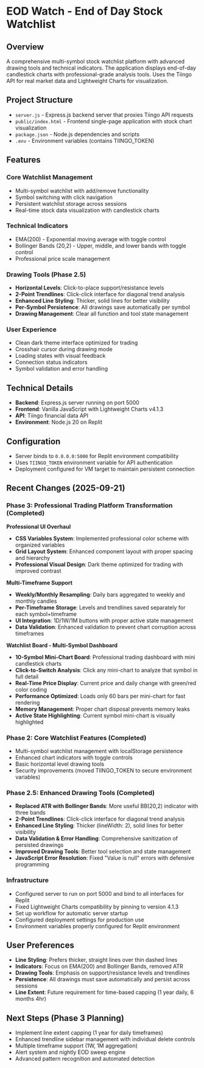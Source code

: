 # EOD Watch - End of Day Stock Watchlist

## Overview
A comprehensive multi-symbol stock watchlist platform with advanced drawing tools and technical indicators. The application displays end-of-day candlestick charts with professional-grade analysis tools. Uses the Tiingo API for real market data and Lightweight Charts for visualization.

## Project Structure
- `server.js` - Express.js backend server that proxies Tiingo API requests
- `public/index.html` - Frontend single-page application with stock chart visualization
- `package.json` - Node.js dependencies and scripts
- `.env` - Environment variables (contains TIINGO_TOKEN)

## Features

### Core Watchlist Management
- Multi-symbol watchlist with add/remove functionality
- Symbol switching with click navigation
- Persistent watchlist storage across sessions
- Real-time stock data visualization with candlestick charts

### Technical Indicators
- EMA(200) - Exponential moving average with toggle control
- Bollinger Bands (20,2) - Upper, middle, and lower bands with toggle control
- Professional price scale management

### Drawing Tools (Phase 2.5)
- **Horizontal Levels**: Click-to-place support/resistance levels
- **2-Point Trendlines**: Click-click interface for diagonal trend analysis
- **Enhanced Line Styling**: Thicker, solid lines for better visibility
- **Per-Symbol Persistence**: All drawings save automatically per symbol
- **Drawing Management**: Clear all function and tool state management

### User Experience
- Clean dark theme interface optimized for trading
- Crosshair cursor during drawing mode
- Loading states with visual feedback
- Connection status indicators
- Symbol validation and error handling

## Technical Details
- **Backend**: Express.js server running on port 5000
- **Frontend**: Vanilla JavaScript with Lightweight Charts v4.1.3
- **API**: Tiingo financial data API
- **Environment**: Node.js 20 on Replit

## Configuration
- Server binds to `0.0.0.0:5000` for Replit environment compatibility
- Uses `TIINGO_TOKEN` environment variable for API authentication
- Deployment configured for VM target to maintain persistent connection

## Recent Changes (2025-09-21)

### Phase 3: Professional Trading Platform Transformation (Completed)
**Professional UI Overhaul**
- **CSS Variables System**: Implemented professional color scheme with organized variables
- **Grid Layout System**: Enhanced component layout with proper spacing and hierarchy
- **Professional Visual Design**: Dark theme optimized for trading with improved contrast

**Multi-Timeframe Support** 
- **Weekly/Monthly Resampling**: Daily bars aggregated to weekly and monthly candles
- **Per-Timeframe Storage**: Levels and trendlines saved separately for each symbol+timeframe
- **UI Integration**: 1D/1W/1M buttons with proper active state management
- **Data Validation**: Enhanced validation to prevent chart corruption across timeframes

**Watchlist Board - Multi-Symbol Dashboard**
- **10-Symbol Mini-Chart Board**: Professional trading dashboard with mini candlestick charts
- **Click-to-Switch Analysis**: Click any mini-chart to analyze that symbol in full detail  
- **Real-Time Price Display**: Current price and daily change with green/red color coding
- **Performance Optimized**: Loads only 60 bars per mini-chart for fast rendering
- **Memory Management**: Proper chart disposal prevents memory leaks
- **Active State Highlighting**: Current symbol mini-chart is visually highlighted

### Phase 2: Core Watchlist Features (Completed)
- Multi-symbol watchlist management with localStorage persistence
- Enhanced chart indicators with toggle controls
- Basic horizontal level drawing tools
- Security improvements (moved TIINGO_TOKEN to secure environment variables)

### Phase 2.5: Enhanced Drawing Tools (Completed)
- **Replaced ATR with Bollinger Bands**: More useful BB(20,2) indicator with three bands
- **2-Point Trendlines**: Click-click interface for diagonal trend analysis
- **Enhanced Line Styling**: Thicker (lineWidth: 2), solid lines for better visibility
- **Data Validation & Error Handling**: Comprehensive sanitization of persisted drawings
- **Improved Drawing Tools**: Better tool selection and state management
- **JavaScript Error Resolution**: Fixed "Value is null" errors with defensive programming

### Infrastructure
- Configured server to run on port 5000 and bind to all interfaces for Replit
- Fixed Lightweight Charts compatibility by pinning to version 4.1.3
- Set up workflow for automatic server startup
- Configured deployment settings for production use
- Environment variables properly configured for Replit environment

## User Preferences
- **Line Styling**: Prefers thicker, straight lines over thin dashed lines
- **Indicators**: Focus on EMA(200) and Bollinger Bands, removed ATR
- **Drawing Tools**: Emphasis on support/resistance levels and trendlines
- **Persistence**: All drawings must save automatically and persist across sessions
- **Line Extent**: Future requirement for time-based capping (1 year daily, 6 months 4hr)

## Next Steps (Phase 3 Planning)
- Implement line extent capping (1 year for daily timeframes)
- Enhanced trendline sidebar management with individual delete controls
- Multiple timeframe support (1W, 1M aggregation)
- Alert system and nightly EOD sweep engine
- Advanced pattern recognition and automated detection